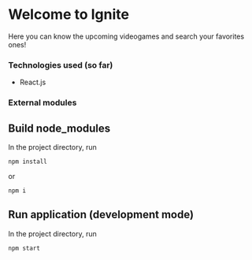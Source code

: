 # Welcome to Ignite

Here you can know the upcoming videogames and search your favorites ones!

### Technologies used (so far)

- React.js

### External modules

## Build node_modules

In the project directory, run

`npm install`

or

`npm i`

## Run application (development mode)

In the project directory, run

`npm start`